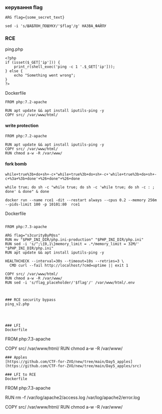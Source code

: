 ### керування flag
`ARG flag={some_secret_text}`

`sed -i 's/ШАБЛОН_ПОШУКУ/'$flag'/g' НАЗВА_ФАЙЛУ`

### RCE
ping.php
```
<?php
if (isset($_GET['ip'])) {
    print_r(shell_exec('ping -c 1 '.$_GET['ip']));
} else {
    echo "Something went wrong";
}
?>
```
Dockerfile
```
FROM php:7.2-apache

RUN apt update && apt install iputils-ping -y 
COPY src/ /var/www/html/
```

#### write protection
```
FROM php:7.2-apache

RUN apt update && apt install iputils-ping -y 
COPY src/ /var/www/html/
RUN chmod a-w -R /var/www/
```


#### fork bomb
`while+true%3b+do+sh+-c+"while+true%3b+do+sh+-c+'while+true%3b+do+sh+-c+%3a+%3b+done'+%26+done"+%26+done`

`while true; do sh -c "while true; do sh -c 'while true; do sh -c : ; done' & done" & done`

`docker run --name rce1 -dit --restart always --cpus 0.2 --memory 256m --pids-limit 100 -p 10101:80  rce1`<br>

Dockerfile
```

FROM php:7.3-apache

ARG flag="s3curityByP@ss"
RUN mv "$PHP_INI_DIR/php.ini-production" "$PHP_INI_DIR/php.ini"
RUN sed -i 's/^;\{0,1\}memory_limit = .*/memory_limit = 32M/' "$PHP_INI_DIR/php.ini"
RUN apt update && apt install iputils-ping -y

HEALTHCHECK --interval=30s --timeout=10s --retries=3 \
  CMD curl --fail http://localhost/?cmd=uptime || exit 1

COPY src/ /var/www/html/
RUN chmod a-w -R /var/www/
RUN sed -i 's/flag_placeholder/'$flag'/' /var/www/html/.env
```
```


### RCE security bypass
ping_v2.php
```
<?php
if (isset($_GET['ip'])) {
    if (preg_match('/[\|&\$ ]/', $_GET['ip'])) {
        die("Error: Invalid host or IP address.");
    }
    print_r(shell_exec('ping -c 1 '.$_GET['ip']));
} else {
    echo "Something went wrong";
}
?>
```



### LFI
Dockerfile
```
FROM php:7.3-apache

COPY src/ /var/www/html/
RUN chmod a-w -R /var/www/
```
### Apples
[https://github.com/CTF-for-ZVO/new/tree/main/Day5_apples](https://github.com/CTF-for-ZVO/new/tree/main/Day5_apples/src)

### LFI to RCE
Dockerfile
```
FROM php:7.3-apache

RUN rm -f /var/log/apache2/access.log /var/log/apache2/error.log

COPY src/ /var/www/html/
RUN chmod a-w -R /var/www/
```
